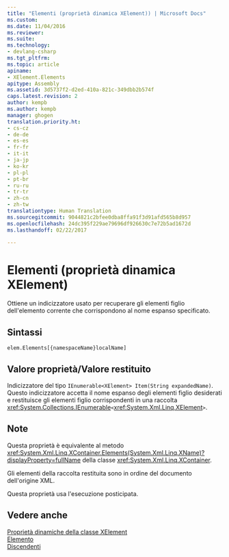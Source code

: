 ```yaml
---
title: "Elementi (proprietà dinamica XElement)) | Microsoft Docs"
ms.custom: 
ms.date: 11/04/2016
ms.reviewer: 
ms.suite: 
ms.technology:
- devlang-csharp
ms.tgt_pltfrm: 
ms.topic: article
apiname:
- XElement.Elements
apitype: Assembly
ms.assetid: 3d5737f2-d2ed-410a-821c-349dbb2b574f
caps.latest.revision: 2
author: kempb
ms.author: kempb
manager: ghogen
translation.priority.ht:
- cs-cz
- de-de
- es-es
- fr-fr
- it-it
- ja-jp
- ko-kr
- pl-pl
- pt-br
- ru-ru
- tr-tr
- zh-cn
- zh-tw
translationtype: Human Translation
ms.sourcegitcommit: 9044821c2bfee0dba8ffa91f3d91afd565b8d957
ms.openlocfilehash: 24dc395f229ae79696df926630c7e72b5ad1672d
ms.lasthandoff: 02/22/2017

---
```

# <a name="elements-xelement-dynamic-property"></a>Elementi (proprietà dinamica XElement)
Ottiene un indicizzatore usato per recuperare gli elementi figlio dell'elemento corrente che corrispondono al nome espanso specificato.  
  
## <a name="syntax"></a>Sintassi  
  
```  
elem.Elements[{namespaceName}localName]   
```  
  
## <a name="property-valuereturn-value"></a>Valore proprietà/Valore restituito  
 Indicizzatore del tipo `IEnumerable<XElement> Item(String expandedName)`. Questo indicizzatore accetta il nome espanso degli elementi figlio desiderati e restituisce gli elementi figlio corrispondenti in una raccolta <xref:System.Collections.IEnumerable>`<`<xref:System.Xml.Linq.XElement>`>`.  
  
## <a name="remarks"></a>Note  
 Questa proprietà è equivalente al metodo <xref:System.Xml.Linq.XContainer.Elements(System.Xml.Linq.XName)?displayProperty=fullName> della classe <xref:System.Xml.Linq.XContainer>.  
  
 Gli elementi della raccolta restituita sono in ordine del documento dell'origine XML.  
  
 Questa proprietà usa l'esecuzione posticipata.  
  
## <a name="see-also"></a>Vedere anche  
 [Proprietà dinamiche della classe XElement](../designers/xelement-class-dynamic-properties.md)   
 [Elemento](../designers/element-xelement-dynamic-property.md)   
 [Discendenti](../designers/descendants-xelement-dynamic-property.md)
